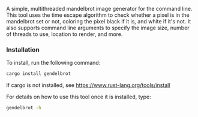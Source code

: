A simple, multithreaded mandelbrot image generator for the command line.
This tool uses the time escape algorithm to check whether a pixel is in the mandelbrot set or not, coloring the pixel black if it is, and white if it's not. It also supports command line arguments to specify the image size, number of threads to use, location to render, and more.

### Installation
To install, run the following command:
```bash
cargo install gendelbrot
```
If cargo is not installed, see https://www.rust-lang.org/tools/install

For details on how to use this tool once it is installed, type:
```bash
gendelbrot -h
```
